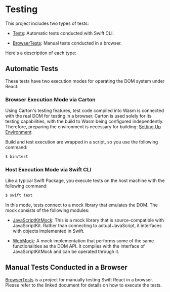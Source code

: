 # Testing

This project includes two types of tests:

- [Tests](../Tests): Automatic tests conducted with Swift CLI.

- [BrowserTests](../BrowserTests): Manual tests conducted in a browser.

Here's a description of each type:

## Automatic Tests

These tests have two execution modes for operating the DOM system under React:

### Browser Execution Mode via Carton

Using Carton's testing features, test code compiled into Wasm is connected with the real DOM for testing in a browser. Carton is used solely for its testing capabilities, with the build to Wasm being configured independently. Therefore, preparing the environment is necessary for building: [Setting Up Environment](./configure.md)

Build and test execution are wrapped in a script, so you use the following command:

```sh
$ bin/test
```

### Host Execution Mode via Swift CLI

Like a typical Swift Package, you execute tests on the host machine with the following command:

```sh
$ swift test
```

In this mode, tests connect to a mock library that emulates the DOM. The mock consists of the following modules:

- [JavaScriptKitMock](../Sources/JavaScriptKitMock): This is a mock library that is source-compatible with JavaScriptKit. Rather than connecting to actual JavaScript, it interfaces with objects implemented in Swift.

- [WebMock](../Sources/WebMock): A mock implementation that performs some of the same functionalities as the DOM API. It complies with the interface of JavaScriptKitMock and can be operated through it.

## Manual Tests Conducted in a Browser

[BrowserTests](../BrowserTests) is a project for manually testing Swift React in a browser. Please refer to the linked document for details on how to execute the tests.
